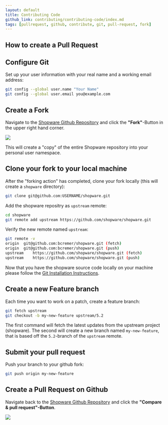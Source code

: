 ```yaml
---
layout: default
title: Contributing Code 
github_link: contributing/contributing-code/index.md
tags: [pullrequest, github, contribute, git, pull-request, fork]
---
```


## How to create a Pull Request

## Configure Git

Set up your user information with your real name and a working email address:

```bash
git config --global user.name "Your Name"
git config --global user.email you@example.com
```

## Create a Fork
Navigate to the [Shopware Github Repository](https://github.com/shopware/shopware) and click the **"Fork"**-Button in the upper right hand corner.

<img src="/contributing/img/github-fork-button.png"/>

This will create a "copy" of the entire Shopware repository into your personal user namespace.

## Clone your fork to your local machine

After the "forking action" has completed, clone your fork locally (this will create a `shopware` directory):

```bash
git clone git@github.com:USERNAME/shopware.git
```

Add the shopware repositry as `upstream` remote:

```bash
cd shopware
git remote add upstream https://github.com/shopware/shopware.git
```

Verify the new remote named `upstream`:

```bash
git remote -v
origin	git@github.com:bcremer/shopware.git (fetch)
origin	git@github.com:bcremer/shopware.git (push)
upstream	https://github.com/shopware/shopware.git (fetch)
upstream	https://github.com/shopware/shopware.git (push)
```

Now that you have the shopware source code locally on your machine please follow the [Git Installation Instructions](https://github.com/shopware/shopware#installation-via-git).

## Create a new Feature branch

Each time you want to work on a patch, create a feature branch:

```bash
git fetch upstream
git checkout -b my-new-feature upstream/5.2
```

The first command will fetch the latest updates from the upstream project (shopware).
The second will create a new branch named `my-new-feature`, that is based off the `5.2`-branch of the `upstream` remote.

## Submit your pull request

Push your branch to your github fork:

```bash
git push origin my-new-feature
```

## Create a Pull Request on Github
Navigate back to the [Shopware Github Repository](https://github.com/shopware/shopware) and click the **"Compare & pull request"-Button**.

<img src="/contributing/img/github-create-pull-request.png"/>
